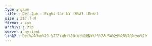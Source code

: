 ```yaml
---
type : game
title : Def Jam - Fight for NY (USA) (Demo)
size : 217.7 M
format : iso
archive : zip
server : myrient
link2 : Def%20Jam%20-%20Fight%20for%20NY%20%28USA%29%20%28Demo%29
---
```

